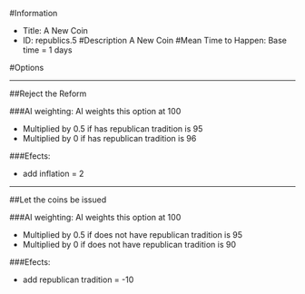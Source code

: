 #Information
 - Title: A New Coin
 - ID: republics.5
#Description
A New Coin
#Mean Time to Happen:
Base time = 1 days

#Options

___
##Reject the Reform

###AI weighting:
AI weights this option at 100
 - Multiplied by 0.5 if has republican tradition is 95
 - Multiplied by 0 if has republican tradition is 96


###Efects:<ul><li>add inflation = 2</li></ul>

___
##Let the coins be issued

###AI weighting:
AI weights this option at 100
 - Multiplied by 0.5 if does not have republican tradition is 95
 - Multiplied by 0 if does not have republican tradition is 90


###Efects:<ul><li>add republican tradition = -10</li></ul>

